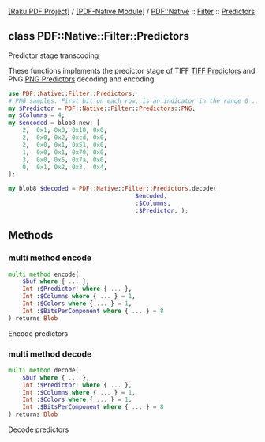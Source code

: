 [[Raku PDF Project]](https://pdf-raku.github.io)
 / [[PDF-Native Module]](https://pdf-raku.github.io/PDF-Native-raku)
 / [PDF::Native](https://pdf-raku.github.io/PDF-Native-raku/PDF/Native)
 :: [Filter](https://pdf-raku.github.io/PDF-Native-raku/PDF/Native/Filter)
 :: [Predictors](https://pdf-raku.github.io/PDF-Native-raku/PDF/Native/Filter/Predictors)

class PDF::Native::Filter::Predictors
-------------------------------------

Predictor stage transcoding

These functions implements the predictor stage of TIFF [TIFF Predictors](http://www.fileformat.info/format/tiff/corion-lzw.htm) and PNG [PNG Predictors](https://www.w3.org/TR/PNG-Filters.html) decoding and encoding.

```raku
use PDF::Native::Filter::Predictors;
# PNG samples. First bit on each row, is an indicator in the range 0 .. 4
my $Predictor = PDF::Native::Filter::Predictors::PNG;
my $Columns = 4;
my $encoded = blob8.new: [
    2,  0x1, 0x0, 0x10, 0x0,
    2,  0x0, 0x2, 0xcd, 0x0,
    2,  0x0, 0x1, 0x51, 0x0,
    1,  0x0, 0x1, 0x70, 0x0,
    3,  0x0, 0x5, 0x7a, 0x0,
    0,  0x1, 0x2, 0x3,  0x4,
];

my blob8 $decoded = PDF::Native::Filter::Predictors.decode(
                                    $encoded,
                                    :$Columns,
                                    :$Predictor, );
```

Methods
-------

### multi method encode

```raku
multi method encode(
    $buf where { ... },
    Int :$Predictor! where { ... },
    Int :$Columns where { ... } = 1,
    Int :$Colors where { ... } = 1,
    Int :$BitsPerComponent where { ... } = 8
) returns Blob
```

Encode predictors

### multi method decode

```raku
multi method decode(
    $buf where { ... },
    Int :$Predictor! where { ... },
    Int :$Columns where { ... } = 1,
    Int :$Colors where { ... } = 1,
    Int :$BitsPerComponent where { ... } = 8
) returns Blob
```

Decode predictors


